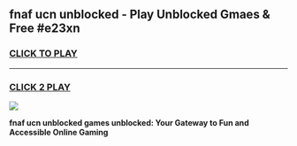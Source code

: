 
## fnaf ucn unblocked - Play Unblocked Gmaes & Free #e23xn
<h3>
<a href="https://news.freeplayer.one?title=fnaf_ucn_unblocked&ref=03M">CLICK TO PLAY</a></h3>
<hr>

<h3>
<a href="https://news.freeplayer.one?title=fnaf_ucn_unblocked&ref=03M">CLICK 2 PLAY</a>
  
</h3>

<a href="https://news.freeplayer.one?title=fnaf_ucn_unblocked&ref=03M"><img src="https://clearcache.store/games.png"></a>


**fnaf ucn unblocked games unblocked: Your Gateway to Fun and Accessible Online Gaming**

